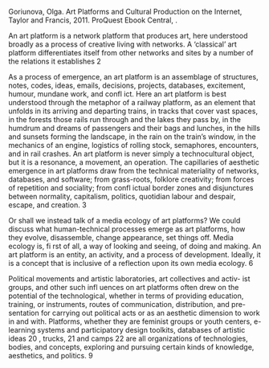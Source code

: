 Goriunova, Olga. Art Platforms and Cultural Production on the Internet, Taylor and Francis, 2011. ProQuest Ebook Central, .

An art platform is a network platform that produces art, here understood broadly as a process of creative living with networks. A ‘classical’ art platform differentiates itself from other networks and sites by a number of the relations it establishes 2

As a process of emergence, an art platform is an assemblage of structures, notes, codes, ideas, emails, decisions, projects, databases, excitement, humour, mundane work, and confl ict. Here an art platform is best understood through the metaphor of a railway platform, as an element that unfolds in its arriving and departing trains, in tracks that cover vast spaces, in the forests those rails run through and the lakes they pass by, in the humdrum and dreams of passengers and their bags and lunches, in the hills and sunsets forming the landscape, in the rain on the train’s window, in the mechanics of an engine, logistics of rolling stock, semaphores, encounters, and in rail crashes. An art platform is never simply a technocultural object, but it is a resonance, a movement, an operation. The capillaries of aesthetic emergence in art platforms draw from the technical materiality of networks, databases, and software; from grass-roots, folklore creativity; from forces of repetition and sociality; from confl ictual border zones and disjunctures between normality, capitalism, politics, quotidian labour and despair, escape, and creation. 3

Or shall we instead talk of a media ecology of art platforms? We could discuss what human-technical processes emerge as art platforms, how they evolve, disassemble, change appearance, set things off. Media ecology is, fi rst of all, a way of looking and seeing, of doing and making. An art platform is an entity, an activity, and a process of development. Ideally, it is a concept that is inclusive of a reflection upon its own media ecology. 6

Political movements and artistic laboratories, art collectives and activ- ist groups, and other such infl uences on art platforms often drew on the potential of the technological, whether in terms of providing education, training, or instruments, routes of communication, distribution, and pre- sentation for carrying out political acts or as an aesthetic dimension to work in and with. Platforms, whether they are feminist groups or youth centers, e-learning systems and participatory design toolkits, databases of artistic ideas 20 , trucks, 21 and camps 22 are all organizations of technologies, bodies, and concepts, exploring and pursuing certain kinds of knowledge, aesthetics, and politics. 9



